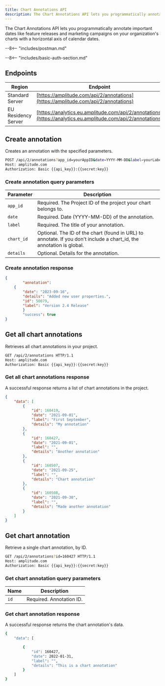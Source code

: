 ```yaml
---
title: Chart Annotations API
description: The Chart Annotations API lets you programmatically annotate important dates like feature releases and marketing campaigns on your organization's charts with a horizontal axis of calendar dates.
---
```


The Chart Annotations API lets you programmatically annotate important dates like feature releases and marketing campaigns on your organization's charts with a horizontal axis of calendar dates.

--8<-- "includes/postman.md"

--8<-- "includes/basic-auth-section.md"

## Endpoints

| Region | Endpoint |
| --- | --- |
| Standard Server | [https://amplitude.com/api/2/annotations](https://amplitude.com/api/2/annotations) |
| EU Residency Server | [https://analytics.eu.amplitude.com/api/2/annotations](https://analytics.eu.amplitude.com/api/2/annotations) |

## Create annotation

Creates an annotation with the specified parameters.

```bash
POST /api/2/annotations?app_id=yourAppID&date=YYYY-MM-DD&label=yourLabel&chart_id=yourChartID&details=yourDetails HTTP/1.1
Host: amplitude.com
Authorization: Basic {{api_key}}:{{secret:key}}
```

### Create annotation query parameters

|Parameter|Description|
|----|----|
|`app_id`| Required. The Project ID of the project your chart belongs to.|
|`date`| Required. Date (YYYY-MM-DD) of the annotation.|
|`label`| Required. The title of your annotation.|
|`chart_id`| Optional. The ID of the chart (found in URL) to annotate. If you don't include a chart_id, the annotation is global.|
|`details`|Optional. Details for the annotation.|

### Create annotation response

```json
{
        "annotation": 
    {
        "date": "2023-09-16", 
        "details": "Added new user properties.", 
        "id": 50079, 
        "label": "Version 2.4 Release"
        } 
        "success": true
}
```

## Get all chart annotations

Retrieves all chart annotations in your project.

```bash
GET /api/2/annotations HTTP/1.1
Host: amplitude.com
Authorization: Basic {{api_key}}:{{secret:key}}
```

### Get all chart annotations response

A successful response returns a list of chart annotations in the project.

```json
{
    "data": [
        {
            "id": 160419,
            "date": "2021-09-01",
            "label": "First September",
            "details": "My annotation"
        },
        {
            "id": 160427,
            "date": "2021-09-01",
            "label": "",
            "details": "Another annotation"
        },
        {
            "id": 160507,
            "date": "2021-09-25",
            "label": "",
            "details": "Chart annotation"
        },
        {
            "id": 160508,
            "date": "2021-09-30",
            "label": "",
            "details": "Made another annotation"
        }
    ]
}
```

## Get chart annotation

Retrieve a single chart annotation, by ID.

```bash
GET /api/2/annotations?id=160427 HTTP/1.1
Host: amplitude.com
Authorization: Basic {{api_key}}:{{secret:key}}
```

### Get chart annotation query parameters

|Name|Description|
|----|-----------|
|`id`|Required. Annotation ID.|

### Get chart annotation response

A successful response returns the chart annotation's data.

```bash
{
    "data": [

        {
            "id": 160427,
            "date": 2022-01-31,
            "label": "",
            "details": "This is a chart annotation"
        }
    ]
}
```
